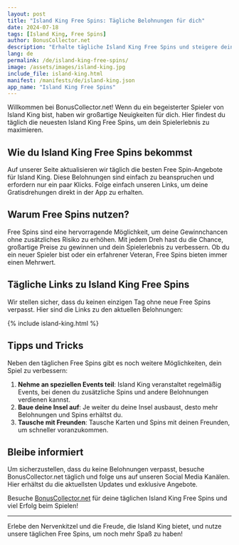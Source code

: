 ```yaml
---
layout: post
title: "Island King Free Spins: Tägliche Belohnungen für dich"
date: 2024-07-18
tags: [Island King, Free Spins]
author: BonusCollector.net
description: "Erhalte tägliche Island King Free Spins und steigere deine Spielgewinne. Besuche BonusCollector.net für die aktuellsten Belohnungen."
lang: de
permalink: /de/island-king-free-spins/
image: /assets/images/island-king.jpg
include_file: island-king.html
manifest: /manifests/de/island-king.json
app_name: "Island King Free Spins"
---
```


Willkommen bei BonusCollector.net! Wenn du ein begeisterter Spieler von Island King bist, haben wir großartige Neuigkeiten für dich. Hier findest du täglich die neuesten Island King Free Spins, um dein Spielerlebnis zu maximieren.

## Wie du Island King Free Spins bekommst

Auf unserer Seite aktualisieren wir täglich die besten Free Spin-Angebote für Island King. Diese Belohnungen sind einfach zu beanspruchen und erfordern nur ein paar Klicks. Folge einfach unseren Links, um deine Gratisdrehungen direkt in der App zu erhalten.

## Warum Free Spins nutzen?

Free Spins sind eine hervorragende Möglichkeit, um deine Gewinnchancen ohne zusätzliches Risiko zu erhöhen. Mit jedem Dreh hast du die Chance, großartige Preise zu gewinnen und dein Spielerlebnis zu verbessern. Ob du ein neuer Spieler bist oder ein erfahrener Veteran, Free Spins bieten immer einen Mehrwert.

## Tägliche Links zu Island King Free Spins

Wir stellen sicher, dass du keinen einzigen Tag ohne neue Free Spins verpasst. Hier sind die Links zu den aktuellen Belohnungen:

{% include island-king.html %}

## Tipps und Tricks

Neben den täglichen Free Spins gibt es noch weitere Möglichkeiten, dein Spiel zu verbessern:

1. **Nehme an speziellen Events teil**: Island King veranstaltet regelmäßig Events, bei denen du zusätzliche Spins und andere Belohnungen verdienen kannst.
2. **Baue deine Insel auf**: Je weiter du deine Insel ausbaust, desto mehr Belohnungen und Spins erhältst du.
3. **Tausche mit Freunden**: Tausche Karten und Spins mit deinen Freunden, um schneller voranzukommen.

## Bleibe informiert

Um sicherzustellen, dass du keine Belohnungen verpasst, besuche BonusCollector.net täglich und folge uns auf unseren Social Media Kanälen. Hier erhältst du die aktuellsten Updates und exklusive Angebote.

Besuche [BonusCollector.net](https://bonuscollector.net/de/) für deine täglichen Island King Free Spins und viel Erfolg beim Spielen!

---

Erlebe den Nervenkitzel und die Freude, die Island King bietet, und nutze unsere täglichen Free Spins, um noch mehr Spaß zu haben!